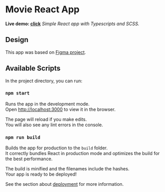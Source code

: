 # Movie React App

**Live demo: [click](https://ktobis.github.io/movie-test-app/index.html)**
*Simple React app with Typescripts and SCSS.*

## Design

This app was based on [Figma project](https://www.figma.com/proto/LpcSPRLcBjr2cLl02riGVn/front-end-programming-exercise).

## Available Scripts

In the project directory, you can run:

### `npm start`

Runs the app in the development mode.<br />
Open [http://localhost:3000](http://localhost:3000) to view it in the browser.

The page will reload if you make edits.<br />
You will also see any lint errors in the console.

### `npm run build`

Builds the app for production to the `build` folder.<br />
It correctly bundles React in production mode and optimizes the build for the best performance.

The build is minified and the filenames include the hashes.<br />
Your app is ready to be deployed!

See the section about [deployment](https://facebook.github.io/create-react-app/docs/deployment) for more information.
